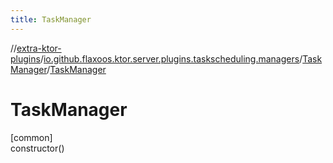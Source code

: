 ```yaml
---
title: TaskManager
---
```

//[extra-ktor-plugins](../../../index.md)/[io.github.flaxoos.ktor.server.plugins.taskscheduling.managers](../index.md)/[TaskManager](index.md)/[TaskManager](-task-manager.md)



# TaskManager



[common]\
constructor()





